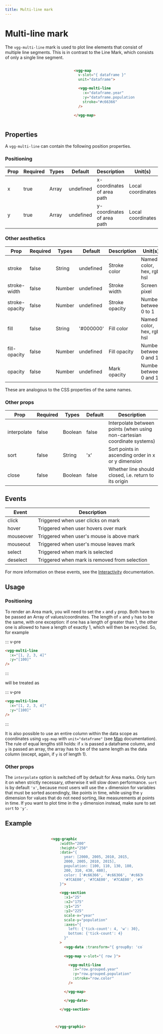 ```yaml
---
title: Multi-line mark
---
```

# Multi-line mark

The `vgg-multi-line` mark is used to plot line elements that consist of multiple line segments. This is in contrast to the Line Mark, which consists of only a single line segment.

<div style="display: flex;
	justify-content: space-around;
	align-items: center"
>

<div>

<MarkMultiLineSimple />

</div>

<div style='width: 40%; height: 100%;'>

```html
<vgg-map 
  v-slot="{ dataframe }"
  unit="dataframe">

  <vgg-multi-line
    :x="dataframe.year"
    :y="dataframe.population"
    stroke="#c66366"
  />

</vgg-map>
```

</div>

</div>

## Properties
A `vgg-multi-line` can contain the following position properties.
### Positioning

| Prop | Required | Types | Default   | Description                             | Unit(s)           |
| ---- | -------- | ----- | --------- | --------------------------------------- | ----------------- |
| x    | true     | Array | undefined | x-coordinates of area path              | Local coordinates |
| y    | true     | Array | undefined | y-coordinates of area path              | Local coordinates |

### Other aesthetics

| Prop           | Required | Types  | Default   | Description    | Unit(s)                    |
| -------------- | -------- | ------ | --------- | -------------- | -------------------------- |
| stroke         | false    | String | undefined | Stroke color   | Named color, hex, rgb, hsl |
| stroke-width   | false    | Number | undefined | Stroke width   | Screen pixel               |
| stroke-opacity | false    | Number | undefined | Stroke opacity | Number between 0 to 1      |
| fill           | false    | String | '#000000' | Fill color     | Named color, hex, rgb, hsl |
| fill-opacity   | false    | Number | undefined | Fill opacity   | Number between 0 and 1     |
| opacity        | false    | Number | undefined | Mark opacity   | Number between 0 and 1     |

These are analogous to the CSS properties of the same names.

### Other props

| Prop        | Required | Types   | Default | Description                                                              |
| ----------- | -------- | ------- | ------- | ------------------------------------------------------------------------ |
| interpolate | false    | Boolean | false   | Interpolate between points (when using non-cartesian coordinate systems) |
| sort        | false    | String  | 'x'     | Sort points in ascending order in x or y dimension                       |
| close        | false    | Boolean  | false     | Whether line should closed, i.e. return to its origin                       |

## Events

| Event     | Description                                   |
| --------- | --------------------------------------------- |
| click     | Triggered when user clicks on mark            |
| hover     | Triggered when user hovers over mark          |
| mouseover | Triggered when user's mouse is above mark     |
| mouseout  | Triggered when user's mouse leaves mark       |
| select    | Triggered when mark is selected               |
| deselect  | Triggered when mark is removed from selection |

For more information on these events, see the [Interactivity](../concepts/interactivity.md)
documentation.

## Usage
### Positioning

To render an Area mark, you will need to set the `x` and `y` prop. Both have to be passed an Array of values/coordinates. The length of `x` and `y` has to be the same, with one exception: if one has a length
of greater than 1, the other one is allowed to have a length of exactly 1, which will
then be recycled. So, for example

::: v-pre
```html
<vgg-multi-line
  :x="[1, 2, 3, 4]"
  :y="[100]"
/>
```
:::

will be treated as

::: v-pre
```html
<vgg-multi-line
  :x="[1, 2, 3, 4]"
  :y="[100]"
/>
```
:::

It is also possible to use an entire column within the data scope as coordinates
using `vgg-map` with `unit="dataframe"` (see [Map](../core/map.md) documentation). The rule of equal lengths still holds: if `x` is passed a dataframe
column, and `y` is passed an array, the array has to be of the same length as the
data column (except, again, if `y` is of length 1).

### Other props

The `interpolate` option is switched off by default for Area marks. Only
turn it on when strictly necessary, otherwise it will slow down performance.
`sort` is by default `'x'`, because most users will use the `x` dimension for
variables that must be sorted ascendingly, like points in time, while using the
`y` dimension for values that do not need sorting, like measurements at points
in time. If you want to plot time in the `y` dimension instead, make sure to
set `sort` to `'y'`.

## Example

<div style="display: flex;
	justify-content: space-around;
	align-items: center"
>

<div>

<MarkMultiLineStacked />

</div>

<div style='width: 60%; height: 100%;'>

```html
<vgg-graphic
    :width="200"
    :height="250"
    :data="{
      year: [2000, 2005, 2010, 2015,
      2000, 2005, 2010, 2015],
      population: [100, 110, 130, 180,
      200, 310, 430, 480],
      color: ['#c66366', '#c66366', '#c66366', '#c66366',
      '#7CAE00', '#7CAE00', '#7CAE00', '#7CAE00']
    }">

    <vgg-section
      :x1="25"
      :x2="175"
      :y1="25"
      :y2="225"
      scale-x="year"
      scale-y="population"
      :axes="{
        left: {'tick-count': 4, 'w': 30},
        bottom: {'tick-count': 4}
      }"
    >
      <vgg-data :transform="{ groupBy: 'color' }">
      
      <vgg-map v-slot="{ row }">

        <vgg-multi-line
          :x="row.grouped.year"
          :y="row.grouped.population"
          :stroke="row.color"
        />

      </vgg-map>

      </vgg-data>

    </vgg-section>

   

  </vgg-graphic>
```

</div>

</div>